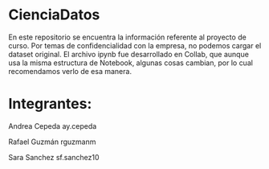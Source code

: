 # CienciaDatos
En este repositorio se encuentra la información referente al proyecto de curso.
Por temas de confidencialidad con la empresa, no podemos cargar el dataset original.
El archivo ipynb fue desarrollado en Collab, que aunque usa la misma estructura de Notebook, algunas cosas cambian, por lo cual recomendamos verlo de esa manera.

# Integrantes:
Andrea Cepeda ay.cepeda

Rafael Guzmán rguzmanm

Sara Sanchez  sf.sanchez10
